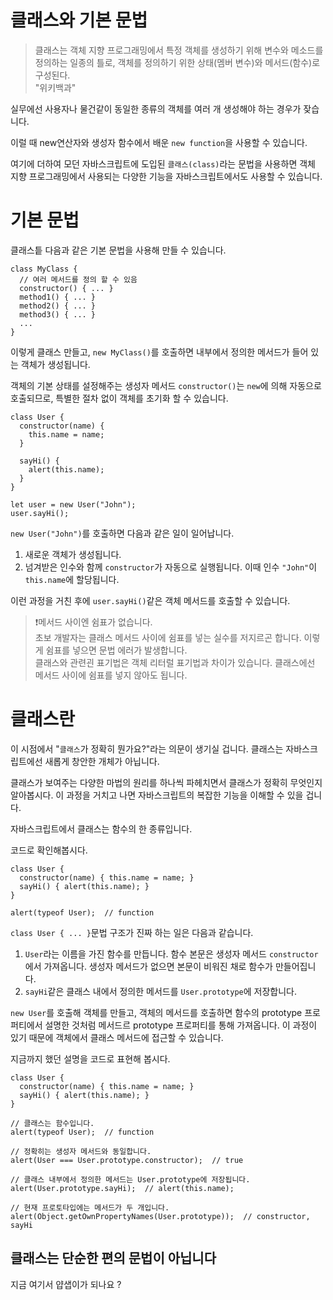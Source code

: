 # 클래스와 기본 문법

> 클래스는 객체 지향 프로그래밍에서 특정 객체를 생성하기 위해 변수와 메소드를 정의하는 일종의 틀로, 객체를 정의하기 위한 상태(멤버 변수)와 메서드(함수)로 구성된다.   
"위키백과"
   
실무에선 사용자나 물건같이 동일한 종류의 객체를 여러 개 생성해야 하는 경우가 잦습니다.   
   
이럴 때 new연산자와 생성자 함수에서 배운 `new function`을 사용할 수 있습니다.   
   
여기에 더하여 모던 자바스크립트에 도입된 `클래스(class)`라는 문법을 사용하면 객체 지향 프로그래밍에서 사용되는 다양한 기능을 자바스크립트에서도 사용할 수 있습니다.



# 기본 문법

클래스틑 다음과 같은 기본 문법을 사용해 만들 수 있습니다.

```
class MyClass {
  // 여러 메서드를 정의 할 수 있음
  constructor() { ... }
  method1() { ... } 
  method2() { ... }
  method3() { ... }
  ...
}
```
이렇게 클래스 만들고, `new MyClass()`를 호출하면 내부에서 정의한 메서드가 들어 있는 객체가 생성됩니다.   
   
객체의 기본 상태를 설정해주는 생성자 메서드 `constructor()`는 `new`에 의해 자동으로 호출되므로, 특별한 절차 없이 객체를 초기화 할 수 있습니다.
```
class User {
  constructor(name) {
    this.name = name;
  }

  sayHi() {
    alert(this.name);
  }
}

let user = new User("John");
user.sayHi();
```
`new User("John")`를 호출하면 다음과 같은 일이 일어납니다.

1. 새로운 객체가 생성됩니다.
2. 넘겨받은 인수와 함께 `constructor`가 자동으로 실행됩니다. 이때 인수 `"John"`이 `this.name`에 할당됩니다.

이런 과정을 거친 후에 `user.sayHi()`같은 객체 메서드를 호출할 수 있습니다.   
   
>❗메서드 사이엔 쉼표가 없습니다.   
초보 개발자는 클래스 메서드 사이에 쉼표를 넣는 실수를 저지르곤 합니다. 이렇게 쉼표를 넣으면 문법 에러가 발생합니다.   
클래스와 관련괸 표기법은 객체 리터럴 표기법과 차이가 있습니다. 클래스에선 메서드 사이에 쉼표를 넣지 않아도 됩니다.



# 클래스란

이 시점에서 "`클래스`가 정확히 뭔가요?"라는 의문이 생기실 겁니다. 클래스는 자바스크립트에선 새롭게 창안한 개체가 아닙니다.   
   
클래스가 보여주는 다양한 마법의 원리를 하나씩 파헤치면서 클래스가 정확히 무엇인지 알아봅시다. 이 과정을 거치고 나면 자바스크립트의 복잡한 기능을 이해할 수 있을 겁니다.   
   
자바스크립트에서 클래스는 함수의 한 종류입니다.   
   
코드로 확인해봅시다.

```
class User {
  constructor(name) { this.name = name; }
  sayHi() { alert(this.name); }
}

alert(typeof User);  // function
```
`class User { ... }`문법 구조가 진짜 하는 일은 다음과 같습니다.

1. `User`라는 이름을 가진 함수를 만듭니다. 함수 본문은 생성자 메서드 `constructor`에서 가져옵니다. 생성자 메서드가 없으면 본문이 비워진 채로 함수가 만들어집니다.
2. `sayHi`같은 클래스 내에서 정의한 메서드를 `User.prototype`에 저장합니다.

`new User`를 호출해 객체를 만들고, 객체의 메서드를 호출하면 함수의 prototype 프로퍼티에서 설명한 것처럼 메서드르 prototype 프로퍼티를 통해 가져옵니다. 이 과정이 있기 때문에 객체에서 클래스 메서드에 접근할 수 있습니다.   
   
지금까지 했던 설명을 코드로 표현해 봅시다.
```
class User {
  constructor(name) { this.name = name; }
  sayHi() { alert(this.name); }
}

// 클래스는 함수입니다.
alert(typeof User);  // function

// 정확히는 생성자 메서드와 동일합니다.
alert(User === User.prototype.constructor);  // true

// 클래스 내부에서 정의한 메서드는 User.prototype에 저장됩니다.
alert(User.prototype.sayHi);  // alert(this.name);

// 현재 프로토타입에는 메서드가 두 개입니다.
alert(Object.getOwnPropertyNames(User.prototype));  // constructor, sayHi
```



## 클래스는 단순한 편의 문법이 아닙니다

지금 여기서 얍샙이가 되나요 ?
